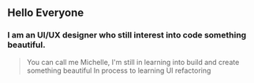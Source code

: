 ## Hello Everyone 

### I am an UI/UX designer who still interest into code something beautiful.

> You can call me Michelle,
> I'm still in learning into build and create something beautiful
> In process to learning UI refactoring
